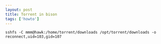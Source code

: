 ```yaml
---
layout: post
title: Torrent in bison
tags: ['howto']
---
```


    sshfs -C mmm@hawk:/home/torrent/downloads /opt/torrent/downloads -o reconnect,uid=103,gid=107

